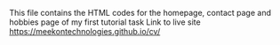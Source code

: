This file contains the HTML codes for the homepage, contact page and hobbies page of my first tutorial task
Link to live site https://meekontechnologies.github.io/cv/
